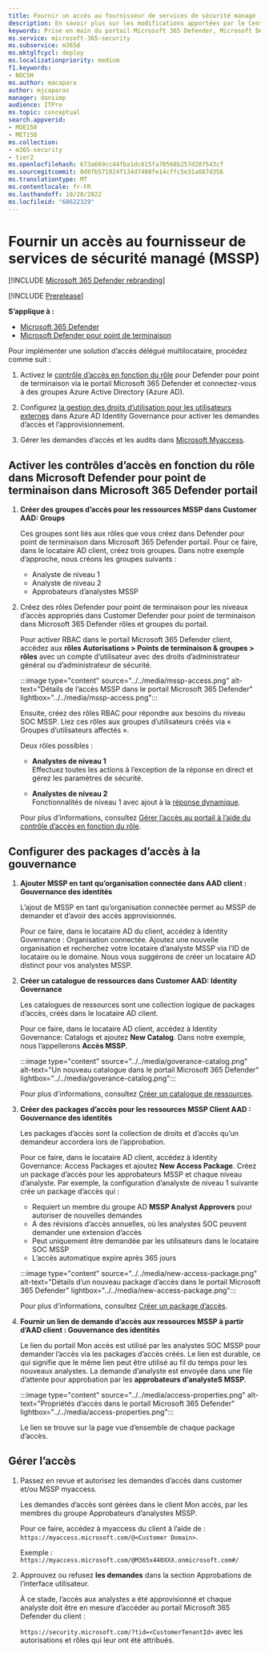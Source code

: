 ```yaml
---
title: Fournir un accès au fournisseur de services de sécurité managé (MSSP)
description: En savoir plus sur les modifications apportées par le Centre de sécurité Microsoft Defender au portail Microsoft 365 Defender
keywords: Prise en main du portail Microsoft 365 Defender, Microsoft Defender pour Office 365, Microsoft Defender pour point de terminaison, MDO, MDE, volet unique de verre, portail convergé, portail de sécurité, portail de sécurité Defender
ms.service: microsoft-365-security
ms.subservice: m365d
ms.mktglfcycl: deploy
ms.localizationpriority: medium
f1.keywords:
- NOCSH
ms.author: macapara
author: mjcaparas
manager: dansimp
audience: ITPro
ms.topic: conceptual
search.appverid:
- MOE150
- MET150
ms.collection:
- m365-security
- tier2
ms.openlocfilehash: 673a669cc44fba1dc615fa70568b257d207543cf
ms.sourcegitcommit: 0d8fb571024f134d7480fe14cffc5e31a687d356
ms.translationtype: MT
ms.contentlocale: fr-FR
ms.lasthandoff: 10/20/2022
ms.locfileid: "68622329"
---
```

# <a name="provide-managed-security-service-provider-mssp-access"></a>Fournir un accès au fournisseur de services de sécurité managé (MSSP) 

[!INCLUDE [Microsoft 365 Defender rebranding](../includes/microsoft-defender.md)]

[!INCLUDE [Prerelease](../includes/prerelease.md)]

**S’applique à :**

- [Microsoft 365 Defender](microsoft-365-defender.md)
- [Microsoft Defender pour point de terminaison](https://go.microsoft.com/fwlink/p/?linkid=2154037)

Pour implémenter une solution d’accès délégué multilocataire, procédez comme suit :

1. Activez le [contrôle d’accès en fonction du rôle](/microsoft-365/security/defender-endpoint/rbac) pour Defender pour point de terminaison via le portail Microsoft 365 Defender et connectez-vous à des groupes Azure Active Directory (Azure AD).

2. Configurez [la gestion des droits d’utilisation pour les utilisateurs externes](/azure/active-directory/governance/entitlement-management-external-users) dans Azure AD Identity Governance pour activer les demandes d’accès et l’approvisionnement.

3. Gérer les demandes d’accès et les audits dans [Microsoft Myaccess](/azure/active-directory/governance/entitlement-management-request-approve).

## <a name="enable-role-based-access-controls-in-microsoft-defender-for-endpoint-in-microsoft-365-defender-portal"></a>Activer les contrôles d’accès en fonction du rôle dans Microsoft Defender pour point de terminaison dans Microsoft 365 Defender portail

1. **Créer des groupes d’accès pour les ressources MSSP dans Customer AAD: Groups**

    Ces groupes sont liés aux rôles que vous créez dans Defender pour point de terminaison dans Microsoft 365 Defender portail. Pour ce faire, dans le locataire AD client, créez trois groupes. Dans notre exemple d’approche, nous créons les groupes suivants :

    - Analyste de niveau 1
    - Analyste de niveau 2
    - Approbateurs d’analystes MSSP  

2. Créez des rôles Defender pour point de terminaison pour les niveaux d’accès appropriés dans Customer Defender pour point de terminaison dans Microsoft 365 Defender rôles et groupes du portail.

    Pour activer RBAC dans le portail Microsoft 365 Defender client, accédez aux **rôles Autorisations > Points de terminaison & groupes > rôles** avec un compte d’utilisateur avec des droits d’administrateur général ou d’administrateur de sécurité.

    :::image type="content" source="../../media/mssp-access.png" alt-text="Détails de l’accès MSSP dans le portail Microsoft 365 Defender" lightbox="../../media/mssp-access.png":::

    Ensuite, créez des rôles RBAC pour répondre aux besoins du niveau SOC MSSP. Liez ces rôles aux groupes d’utilisateurs créés via « Groupes d’utilisateurs affectés ».

    Deux rôles possibles :

    - **Analystes de niveau 1** <br>
      Effectuez toutes les actions à l’exception de la réponse en direct et gérez les paramètres de sécurité.

    - **Analystes de niveau 2** <br>
      Fonctionnalités de niveau 1 avec ajout à la [réponse dynamique](/microsoft-365/security/defender-endpoint/live-response).

    Pour plus d’informations, consultez [Gérer l’accès au portail à l’aide du contrôle d’accès en fonction du rôle](/microsoft-365/security/defender-endpoint/rbac).

## <a name="configure-governance-access-packages"></a>Configurer des packages d’accès à la gouvernance

1. **Ajouter MSSP en tant qu’organisation connectée dans AAD client : Gouvernance des identités**

    L’ajout de MSSP en tant qu’organisation connectée permet au MSSP de demander et d’avoir des accès approvisionnés. 

    Pour ce faire, dans le locataire AD du client, accédez à Identity Governance : Organisation connectée. Ajoutez une nouvelle organisation et recherchez votre locataire d’analyste MSSP via l’ID de locataire ou le domaine. Nous vous suggérons de créer un locataire AD distinct pour vos analystes MSSP.

2. **Créer un catalogue de ressources dans Customer AAD: Identity Governance**

    Les catalogues de ressources sont une collection logique de packages d’accès, créés dans le locataire AD client.

    Pour ce faire, dans le locataire AD client, accédez à Identity Governance: Catalogs et ajoutez **New Catalog**. Dans notre exemple, nous l’appellerons **Accès MSSP**.

    :::image type="content" source="../../media/goverance-catalog.png" alt-text="Un nouveau catalogue dans le portail Microsoft 365 Defender" lightbox="../../media/goverance-catalog.png":::


    Pour plus d’informations, consultez [Créer un catalogue de ressources](/azure/active-directory/governance/entitlement-management-catalog-create).

3. **Créer des packages d’accès pour les ressources MSSP Client AAD : Gouvernance des identités**

    Les packages d’accès sont la collection de droits et d’accès qu’un demandeur accordera lors de l’approbation. 

    Pour ce faire, dans le locataire AD client, accédez à Identity Governance: Access Packages et ajoutez **New Access Package**. Créez un package d’accès pour les approbateurs MSSP et chaque niveau d’analyste. Par exemple, la configuration d’analyste de niveau 1 suivante crée un package d’accès qui :

    - Requiert un membre du groupe AD **MSSP Analyst Approvers** pour autoriser de nouvelles demandes
    - A des révisions d’accès annuelles, où les analystes SOC peuvent demander une extension d’accès
    - Peut uniquement être demandée par les utilisateurs dans le locataire SOC MSSP
    - L’accès automatique expire après 365 jours

    :::image type="content" source="../../media/new-access-package.png" alt-text="Détails d’un nouveau package d’accès dans le portail Microsoft 365 Defender" lightbox="../../media/new-access-package.png":::

    Pour plus d’informations, consultez [Créer un package d’accès](/azure/active-directory/governance/entitlement-management-access-package-create).

4. **Fournir un lien de demande d’accès aux ressources MSSP à partir d’AAD client : Gouvernance des identités**

    Le lien du portail Mon accès est utilisé par les analystes SOC MSSP pour demander l’accès via les packages d’accès créés. Le lien est durable, ce qui signifie que le même lien peut être utilisé au fil du temps pour les nouveaux analystes. La demande d’analyste est envoyée dans une file d’attente pour approbation par les **approbateurs d’analysteS MSSP**.

    :::image type="content" source="../../media/access-properties.png" alt-text="Propriétés d’accès dans le portail Microsoft 365 Defender" lightbox="../../media/access-properties.png":::

    Le lien se trouve sur la page vue d’ensemble de chaque package d’accès.

## <a name="manage-access"></a>Gérer l’accès

1. Passez en revue et autorisez les demandes d’accès dans customer et/ou MSSP myaccess.

    Les demandes d’accès sont gérées dans le client Mon accès, par les membres du groupe Approbateurs d’analystes MSSP.

    Pour ce faire, accédez à myaccess du client à l’aide de : `https://myaccess.microsoft.com/@<Customer Domain>`.

    Exemple : `https://myaccess.microsoft.com/@M365x440XXX.onmicrosoft.com#/`

2. Approuvez ou refusez **les demandes** dans la section Approbations de l’interface utilisateur.

     À ce stade, l’accès aux analystes a été approvisionné et chaque analyste doit être en mesure d’accéder au portail Microsoft 365 Defender du client :

    `https://security.microsoft.com/?tid=<CustomerTenantId>` avec les autorisations et rôles qui leur ont été attribués.
